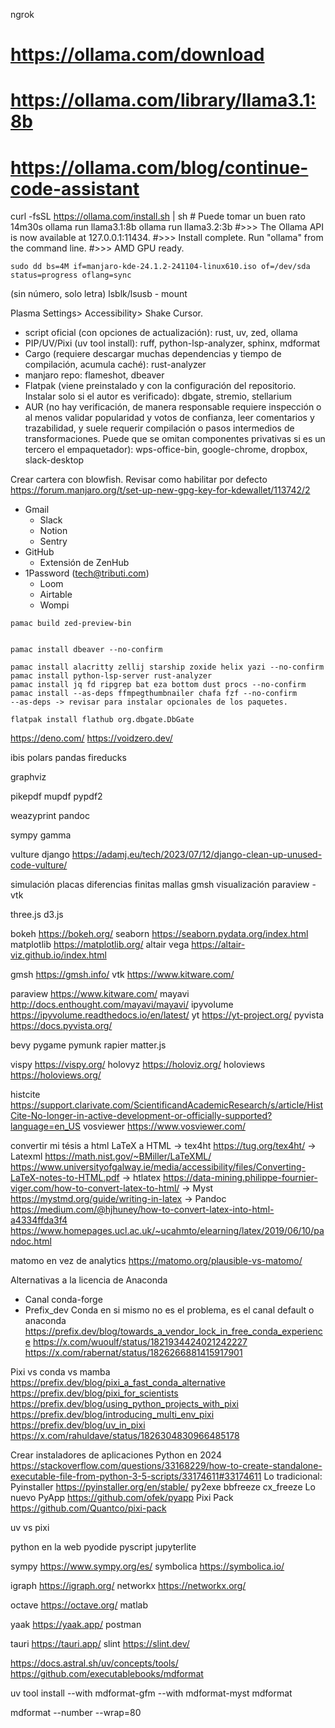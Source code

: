 ngrok



# https://ollama.com/download

# https://ollama.com/library/llama3.1:8b

# https://ollama.com/blog/continue-code-assistant

curl -fsSL https://ollama.com/install.sh | sh # Puede tomar un buen rato 14m30s
ollama run llama3.1:8b ollama run llama3.2:3b #>>> The Ollama API is now
available at 127.0.0.1:11434. #>>> Install complete. Run "ollama" from the
command line. #>>> AMD GPU ready.


```
sudo dd bs=4M if=manjaro-kde-24.1.2-241104-linux610.iso of=/dev/sda status=progress oflang=sync
```

(sin número, solo letra) lsblk/lsusb - mount

Plasma Settings> Accessibility> Shake Cursor.

- script oficial (con opciones de actualización): rust, uv, zed, ollama
- PIP/UV/Pixi (uv tool install): ruff, python-lsp-analyzer, sphinx, mdformat
- Cargo (requiere descargar muchas dependencias y tiempo de compilación, acumula
  caché): rust-analyzer
- manjaro repo: flameshot, dbeaver
- Flatpak (viene preinstalado y con la configuración del repositorio. Instalar
  solo si el autor es verificado): dbgate, stremio, stellarium
- AUR (no hay verificación, de manera responsable requiere inspección o al menos
  validar popularidad y votos de confianza, leer comentarios y trazabilidad, y
  suele requerir compilación o pasos intermedios de transformaciones. Puede que
  se omitan componentes privativas si es un tercero el empaquetador):
  wps-office-bin, google-chrome, dropbox, slack-desktop




Crear cartera con blowfish. Revisar como habilitar por defecto
https://forum.manjaro.org/t/set-up-new-gpg-key-for-kdewallet/113742/2


- Gmail
  - Slack
  - Notion
  - Sentry
- GitHub
  - Extensión de ZenHub
- 1Password (tech@tributi.com)
  - Loom
  - Airtable
  - Wompi

```{code}
pamac build zed-preview-bin


pamac install dbeaver --no-confirm

pamac install alacritty zellij starship zoxide helix yazi --no-confirm
pamac install python-lsp-server rust-analyzer
pamac install jq fd ripgrep bat eza bottom dust procs --no-confirm
pamac install --as-deps ffmpegthumbnailer chafa fzf --no-confirm
--as-deps -> revisar para instalar opcionales de los paquetes.

flatpak install flathub org.dbgate.DbGate
```

https://deno.com/ https://voidzero.dev/

ibis polars pandas fireducks

graphviz

pikepdf mupdf pypdf2

weazyprint pandoc

sympy gamma

vulture django
https://adamj.eu/tech/2023/07/12/django-clean-up-unused-code-vulture/

simulación placas diferencias finitas mallas gmsh visualización paraview - vtk

three.js d3.js

bokeh https://bokeh.org/ seaborn https://seaborn.pydata.org/index.html
matplotlib https://matplotlib.org/ altair vega
https://altair-viz.github.io/index.html

gmsh https://gmsh.info/ vtk https://www.kitware.com/

paraview https://www.kitware.com/ mayavi
http://docs.enthought.com/mayavi/mayavi/ ipyvolume
https://ipyvolume.readthedocs.io/en/latest/ yt https://yt-project.org/ pyvista
https://docs.pyvista.org/

bevy pygame pymunk rapier matter.js

vispy https://vispy.org/ holovyz https://holoviz.org/ holoviews
https://holoviews.org/

histcite
https://support.clarivate.com/ScientificandAcademicResearch/s/article/HistCite-No-longer-in-active-development-or-officially-supported?language=en_US
vosviewer https://www.vosviewer.com/

convertir mi tésis a html LaTeX a HTML -> tex4ht https://tug.org/tex4ht/ ->
Latexml https://math.nist.gov/~BMiller/LaTeXML/
https://www.universityofgalway.ie/media/accessibility/files/Converting-LaTeX-notes-to-HTML.pdf
-> htlatex
https://data-mining.philippe-fournier-viger.com/how-to-convert-latex-to-html/ ->
Myst https://mystmd.org/guide/writing-in-latex -> Pandoc
https://medium.com/@hjhuney/how-to-convert-latex-into-html-a4334ffda3f4
https://www.homepages.ucl.ac.uk/~ucahmto/elearning/latex/2019/06/10/pandoc.html

matomo en vez de analytics https://matomo.org/plausible-vs-matomo/

Alternativas a la licencia de Anaconda

- Canal conda-forge
- Prefix_dev Conda en si mismo no es el problema, es el canal default o anaconda
  https://prefix.dev/blog/towards_a_vendor_lock_in_free_conda_experience
  https://x.com/wuoulf/status/1821934424021242227
  https://x.com/rabernat/status/1826266881415917901

Pixi vs conda vs mamba https://prefix.dev/blog/pixi_a_fast_conda_alternative
https://prefix.dev/blog/pixi_for_scientists
https://prefix.dev/blog/using_python_projects_with_pixi
https://prefix.dev/blog/introducing_multi_env_pixi
https://prefix.dev/blog/uv_in_pixi
https://x.com/rahuldave/status/1826304830966485178

Crear instaladores de aplicaciones Python en 2024
https://stackoverflow.com/questions/33168229/how-to-create-standalone-executable-file-from-python-3-5-scripts/33174611#33174611
Lo tradicional: Pyinstaller https://pyinstaller.org/en/stable/ py2exe bbfreeze
cx_freeze Lo nuevo PyApp https://github.com/ofek/pyapp Pixi Pack
https://github.com/Quantco/pixi-pack

uv vs pixi

python en la web pyodide pyscript jupyterlite

sympy https://www.sympy.org/es/ symbolica https://symbolica.io/

igraph https://igraph.org/ networkx https://networkx.org/

octave https://octave.org/ matlab

yaak https://yaak.app/ postman

tauri https://tauri.app/ slint https://slint.dev/

https://docs.astral.sh/uv/concepts/tools/
https://github.com/executablebooks/mdformat

uv tool install --with mdformat-gfm --with mdformat-myst mdformat

mdformat --number --wrap=80
